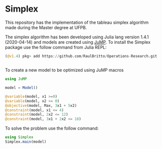 # Simplex

This repository has the implementation of the tableau simplex algorithm made during the Master degree at UFPB.

The simplex algorithm has been developed using Julia lang version 1.4.1 (2020-04-14) and models are created using [JuMP](https://www.juliaopt.org/JuMP.jl/stable/). To install the Simplex package use the follow command from Julia REPL:

```julia
(@v1.4) pkg> add https://github.com/RaulBritto/Operations-Research.git
```

##

To create a new model to be optimized using JuMP macros

```julia
using JuMP

model = Model()

@variable(model, x1 >=0)
@variable(model, x2 >= 0)
@objective(model, Max, 3x1 + 5x2)
@constraint(model, x1 <= 4)
@constraint(model, 2x2 <= 12)
@constraint(model, 3x1 + 2x2 <= 18)
```
To solve the problem use the follow command:
```julia
using Simplex
Simplex.main(model)
